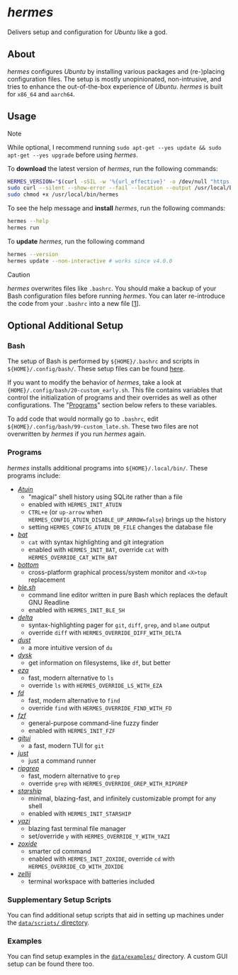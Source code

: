 # _hermes_

Delivers setup and configuration for _Ubuntu_ like a god.

## About

_hermes_ configures _Ubuntu_ by installing various packages and (re-)placing configuration files. The setup is mostly unopinionated, non-intrusive, and tries to enhance the out-of-the-box experience of _Ubuntu_. _hermes_ is built for `x86_64` and `aarch64`.

## Usage

> [!NOTE]
>
> While optional, I recommend running `sudo apt-get --yes update && sudo apt-get --yes upgrade` before using _hermes_.

To **download** the latest version of _hermes_, run the following commands:

```bash
HERMES_VERSION="$(curl -sSIL -w '%{url_effective}' -o /dev/null "https://github.com/georglauterbach/hermes/releases/latest" | sed 's|.*/||')"
sudo curl --silent --show-error --fail --location --output /usr/local/bin/hermes "https://github.com/georglauterbach/hermes/releases/download/${HERMES_VERSION}/hermes-${HERMES_VERSION}-$(uname -m)-unknown-linux-musl"
sudo chmod +x /usr/local/bin/hermes
```

To see the help message and **install** _hermes_, run the following commands:

```bash
hermes --help
hermes run
```

To **update** _hermes_, run the following command

```bash
hermes --version
hermes update --non-interactive # works since v4.0.0
```

> [!CAUTION]
>
> _hermes_ overwrites files like `.bashrc`. You should make a backup of your Bash configuration files before running _hermes_. You can later re-introduce the code from your `.bashrc` into a new file \[[1](#bash)\].

## Optional Additional Setup

### Bash

The setup of Bash is performed by `${HOME}/.bashrc` and scripts in `${HOME}/.config/bash/`. These setup files can be found [here](data/core/home/.config/bash/).

If you want to modify the behavior of _hermes_, take a look at `{HOME}/.config/bash/20-custom_early.sh`. This file contains variables that control the initialization of programs and their overrides as well as other configurations. The "[Programs](#programs)" section below refers to these variables.

To add code that would normally go to `.bashrc`, edit `${HOME}/.config/bash/99-custom_late.sh`. These two files are not overwritten by _hermes_ if you run _hermes_ again.

### Programs

_hermes_ installs additional programs into `${HOME}/.local/bin/`. These programs include:

- [_Atuin_](https://github.com/atuinsh/atuin)
  - "magical" shell history using SQLite rather than a file
  - enabled with `HERMES_INIT_ATUIN`
  - `CTRL+e` (or `up-arrow` when `HERMES_CONFIG_ATUIN_DISABLE_UP_ARROW=false`) brings up the history
  - setting `HERMES_CONFIG_ATUIN_DB_FILE` changes the database file
- [_bat_](https://github.com/sharkdp/bat)
  - `cat` with syntax highlighting and git integration
  - enabled with `HERMES_INIT_BAT`, override `cat` with `HERMES_OVERRIDE_CAT_WITH_BAT`
- [_bottom_](https://github.com/ClementTsang/bottom)
  - cross-platform graphical process/system monitor and `<X>top` replacement
- [_ble.sh_](https://github.com/akinomyoga/ble.sh)
  - command line editor written in pure Bash which replaces the default GNU Readline
  - enabled with `HERMES_INIT_BLE_SH`
- [_delta_](https://github.com/dandavison/delta)
  - syntax-highlighting pager for `git`, `diff`, `grep`, and `blame` output
  - override `diff` with `HERMES_OVERRIDE_DIFF_WITH_DELTA`
- [_dust_](https://github.com/bootandy/dust)
  - a more intuitive version of `du`
- [_dysk_](https://github.com/Canop/dysk)
  - get information on filesystems, like `df`, but better
- [_eza_](https://github.com/eza-community/eza)
  - fast, modern alternative to `ls`
  - override `ls` with `HERMES_OVERRIDE_LS_WITH_EZA`
- [_fd_](https://github.com/sharkdp/fd)
  - fast, modern alternative to `find`
  - override `find` with `HERMES_OVERRIDE_FIND_WITH_FD`
- [_fzf_](https://github.com/junegunn/fzf)
  - general-purpose command-line fuzzy finder
  - enabled with `HERMES_INIT_FZF`
- [_gitui_](https://github.com/extrawurst/gitui)
  - a fast, modern TUI for `git`
- [_just_](https://github.com/casey/just)
  - just a command runner
- [_ripgrep_](https://github.com/BurntSushi/ripgrep)
  - fast, modern alternative to `grep`
  - override `grep` with `HERMES_OVERRIDE_GREP_WITH_RIPGREP`
- [_starship_](https://github.com/starship/starship)
  - minimal, blazing-fast, and infinitely customizable prompt for any shell
  - enabled with `HERMES_INIT_STARSHIP`
- [_yazi_](https://github.com/sxyazi/yazi)
  - blazing fast terminal file manager
  - set/override `y` with `HERMES_OVERRIDE_Y_WITH_YAZI`
- [_zoxide_](https://github.com/ajeetdsouza/zoxide)
  - smarter cd command
  - enabled with `HERMES_INIT_ZOXIDE`, override `cd` with `HERMES_OVERRIDE_CD_WITH_ZOXIDE`
- [_zellij_](https://github.com/zellij-org/zellij)
  - terminal workspace with batteries included

### Supplementary Setup Scripts

You can find additional setup scripts that aid in setting up machines under the [`data/scripts/` directory](./data/scripts/).

### Examples

You can find setup examples in the [`data/examples/`](./data/examples/) directory. A custom GUI setup can be found there too.
